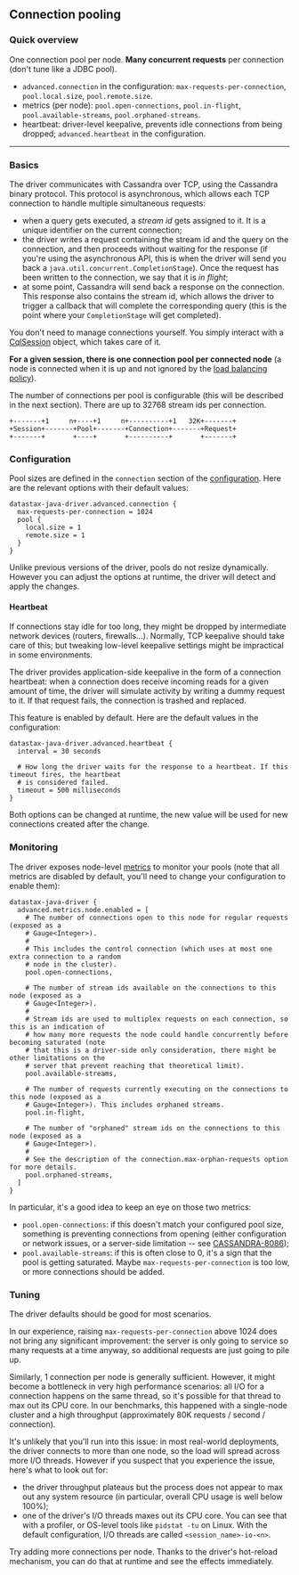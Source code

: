 <!--
Licensed to the Apache Software Foundation (ASF) under one
or more contributor license agreements.  See the NOTICE file
distributed with this work for additional information
regarding copyright ownership.  The ASF licenses this file
to you under the Apache License, Version 2.0 (the
"License"); you may not use this file except in compliance
with the License.  You may obtain a copy of the License at

  http://www.apache.org/licenses/LICENSE-2.0

Unless required by applicable law or agreed to in writing,
software distributed under the License is distributed on an
"AS IS" BASIS, WITHOUT WARRANTIES OR CONDITIONS OF ANY
KIND, either express or implied.  See the License for the
specific language governing permissions and limitations
under the License.
-->

## Connection pooling

### Quick overview

One connection pool per node. **Many concurrent requests** per connection (don't tune like a JDBC
pool).

* `advanced.connection` in the configuration: `max-requests-per-connection`, `pool.local.size`,
  `pool.remote.size`.
* metrics (per node): `pool.open-connections`, `pool.in-flight`, `pool.available-streams`,
  `pool.orphaned-streams`.
* heartbeat: driver-level keepalive, prevents idle connections from being dropped;
  `advanced.heartbeat` in the configuration. 

-----

### Basics

The driver communicates with Cassandra over TCP, using the Cassandra binary protocol. This protocol
is asynchronous, which allows each TCP connection to handle multiple simultaneous requests:

* when a query gets executed, a *stream id* gets assigned to it. It is a unique identifier on the
  current connection;
* the driver writes a request containing the stream id and the query on the connection, and then
  proceeds without waiting for the response (if you're using the asynchronous API, this is when the
  driver will send you back a `java.util.concurrent.CompletionStage`). Once the request has been
  written to the connection, we say that it is *in flight*;
* at some point, Cassandra will send back a response on the connection. This response also contains
  the stream id, which allows the driver to trigger a callback that will complete the corresponding
  query (this is the point where your `CompletionStage` will get completed).

You don't need to manage connections yourself. You simply interact with a [CqlSession] object, which
takes care of it.

**For a given session, there is one connection pool per connected node** (a node is connected when
it is up and not ignored by the [load balancing policy](../load_balancing/)).

The number of connections per pool is configurable (this will be described in the next section).
There are up to 32768 stream ids per connection.

```ditaa
+-------+1     n+----+1     n+----------+1   32K+-------+
+Session+-------+Pool+-------+Connection+-------+Request+
+-------+       +----+       +----------+       +-------+
```

### Configuration

Pool sizes are defined in the `connection` section of the [configuration](../configuration/). Here
are the relevant options with their default values:

```
datastax-java-driver.advanced.connection {
  max-requests-per-connection = 1024
  pool {
    local.size = 1
    remote.size = 1
  }
}
```

Unlike previous versions of the driver, pools do not resize dynamically. However you can adjust the
options at runtime, the driver will detect and apply the changes.

#### Heartbeat

If connections stay idle for too long, they might be dropped by intermediate network devices
(routers, firewalls...). Normally, TCP keepalive should take care of this; but tweaking low-level
keepalive settings might be impractical in some environments.

The driver provides application-side keepalive in the form of a connection heartbeat: when a
connection does receive incoming reads for a given amount of time, the driver will simulate activity
by writing a dummy request to it. If that request fails, the connection is trashed and replaced.

This feature is enabled by default. Here are the default values in the configuration:

```
datastax-java-driver.advanced.heartbeat {
  interval = 30 seconds

  # How long the driver waits for the response to a heartbeat. If this timeout fires, the heartbeat
  # is considered failed.
  timeout = 500 milliseconds
}
```

Both options can be changed at runtime, the new value will be used for new connections created after
the change.

### Monitoring

The driver exposes node-level [metrics](../metrics/) to monitor your pools (note that all metrics
are disabled by default, you'll need to change your configuration to enable them):

```
datastax-java-driver {
  advanced.metrics.node.enabled = [
    # The number of connections open to this node for regular requests (exposed as a
    # Gauge<Integer>).
    #
    # This includes the control connection (which uses at most one extra connection to a random
    # node in the cluster).
    pool.open-connections,
    
    # The number of stream ids available on the connections to this node (exposed as a
    # Gauge<Integer>).
    #
    # Stream ids are used to multiplex requests on each connection, so this is an indication of
    # how many more requests the node could handle concurrently before becoming saturated (note
    # that this is a driver-side only consideration, there might be other limitations on the
    # server that prevent reaching that theoretical limit).
    pool.available-streams,
    
    # The number of requests currently executing on the connections to this node (exposed as a
    # Gauge<Integer>). This includes orphaned streams.
    pool.in-flight,
    
    # The number of "orphaned" stream ids on the connections to this node (exposed as a
    # Gauge<Integer>).
    #
    # See the description of the connection.max-orphan-requests option for more details.
    pool.orphaned-streams,
  ]
}
```

In particular, it's a good idea to keep an eye on those two metrics:

* `pool.open-connections`: if this doesn't match your configured pool size, something is preventing
  connections from opening (either configuration or network issues, or a server-side limitation --
  see [CASSANDRA-8086]);
* `pool.available-streams`: if this is often close to 0, it's a sign that the pool is getting
  saturated. Maybe `max-requests-per-connection` is too low, or more connections should be added.

### Tuning

The driver defaults should be good for most scenarios.

In our experience, raising `max-requests-per-connection` above 1024 does not bring any significant
improvement: the server is only going to service so many requests at a time anyway, so additional
requests are just going to pile up.

Similarly, 1 connection per node is generally sufficient. However, it might become a bottleneck in
very high performance scenarios: all I/O for a connection happens on the same thread, so it's
possible for that thread to max out its CPU core. In our benchmarks, this happened with a
single-node cluster and a high throughput (approximately 80K requests / second / connection).

It's unlikely that you'll run into this issue: in most real-world deployments, the driver connects
to more than one node, so the load will spread across more I/O threads. However if you suspect that
you experience the issue, here's what to look out for:

* the driver throughput plateaus but the process does not appear to max out any system resource (in
  particular, overall CPU usage is well below 100%);
* one of the driver's I/O threads maxes out its CPU core. You can see that with a profiler, or
  OS-level tools like `pidstat -tu` on Linux. With the default configuration, I/O threads are called
  `<session_name>-io-<n>`.

Try adding more connections per node. Thanks to the driver's hot-reload mechanism, you can do that
at runtime and see the effects immediately. 

[CqlSession]: https://docs.datastax.com/en/drivers/java/4.6/com/datastax/oss/driver/api/core/CqlSession.html
[CASSANDRA-8086]: https://issues.apache.org/jira/browse/CASSANDRA-8086
